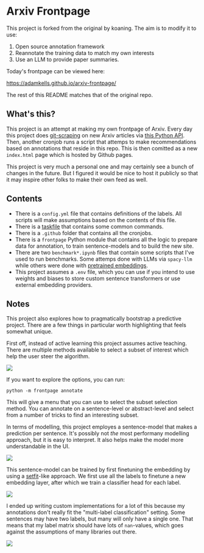# Arxiv Frontpage 

This project is forked from the original by koaning. The aim is to modify it to use:
1. Open source annotation framework
2. Reannotate the training data to match my own interests
3. Use an LLM to provide paper summaries.

Today's frontpage can be viewed here:

https://adamkells.github.io/arxiv-frontpage/

The rest of this README matches that of the original repo.

## What's this? 

This project is an attempt at making my own frontpage of Arxiv. Every day this project does [git-scraping](https://simonwillison.net/2020/Oct/9/git-scraping/) on new Arxiv articles via [this Python API](https://pypi.org/project/arxiv/). Then, another cronjob runs a script that attemps to make recommendations based on annotations that reside in this repo. This is then comitted as a new `index.html` page which is hosted by Github pages.

This project is very much a personal one and may certainly see a bunch of changes in the future. But I figured it would be nice to host it publicly so that it may inspire other folks to make their own feed as well. 


## Contents 

- There is a `config.yml` file that contains definitions of the labels. All scripts will make assumptions based on the contents of this file. 
- There is a [taskfile](https://taskfile.dev/) that contains some common commands. 
- There is a `.github` folder that contains all the cronjobs.
- There is a `frontpage` Python module that contains all the logic to prepare data for annotation, to train sentence-models and to build the new site. 
- There are two `benchmark*.ipynb` files that contain some scripts that I've used to run benchmarks. Some attemps done with LLMs via `spacy-llm` while others were done with [pretrained embeddings](https://github.com/koaning/embetter).
- This project assumes a `.env` file, which you can use if you intend to use weights and biases to store custom sentence transformers or use external embedding providers.

## Notes 

This project also explores how to pragmatically bootstrap a predictive project. There are a few things in particular worth highlighting that feels somewhat unique. 

First off, instead of active learning this project assumes active teaching. There are multiple methods available to select a subset of interest which help the user steer the algorithm. 

![](/images/active-teaching.png)

If you want to explore the options, you can run:

```
python -m frontpage annotate
```

This will give a menu that you can use to select the subset selection method. You can annotate on a sentence-level or abstract-level and select from a number of tricks to find an interesting subset. 

In terms of modelling, this project employes a sentence-model that makes a prediction per sentence. It's possibly not _the_ most performany modelling approach, but it is easy to interpret. It also helps make the model more understandable in the UI.

![](/images/sentence-model.png)

This sentence-model can be trained by first finetuning the embedding by using a [setfit](https://github.com/huggingface/setfit)-like approach. We first use all the labels to finetune a new embedding layer, after which we train a classifier head for each label.

![](/images/multiheads.png)

I ended up writing custom implementations for a lot of this because my annotations don't really fit the "multi-label classification" setting. Some sentences may have two labels, but many will only have a single one. That means that my label matrix should have lots of `nan`-values, which goes against the assumptions of many libraries out there. 

![](/images/why-custom.png)
